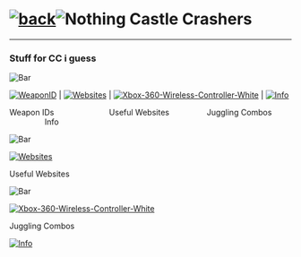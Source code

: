 # [![back](https://cdn.discordapp.com/emojis/887168885747511396?size=32)](https://dxrpy.github.io/Dxrpys-Garbage-Website)![`Nothing`](https://cdn.discordapp.com/attachments/584355797366997002/889386862916014090/nothing.png) Castle Crashers

---

### Stuff for CC i guess

![`Bar`](https://cdn.discordapp.com/attachments/584355797366997002/889006586406772746/4M7IWwP.png)

[![`WeaponID`](https://user-images.githubusercontent.com/64295233/136686614-21ef83d4-40bd-406a-bede-29dd1ca9f882.png)](https://dxrpy.github.io/Dxrpys-Garbage-Website/castlecrashers/weapons) | [![`Websites`](https://user-images.githubusercontent.com/64295233/136686774-0bc3bed0-10ae-422d-81e5-a9f3fbbe3209.png)](https://dxrpy.github.io/Dxrpys-Garbage-Website/castlecrashers/websites) | [![Xbox-360-Wireless-Controller-White](https://user-images.githubusercontent.com/64295233/139616117-fe90848c-4276-4fa8-ba9d-1c46f39fac19.png)](https://dxrpy.github.io/Dxrpys-Garbage-Website/castlecrashers/juggles) | [![`Info`](https://cdn.discordapp.com/attachments/503005122784264203/919436368441139200/15036912178-open-book-png-image.png)](https://dxrpy.github.io/Dxrpys-Garbage-Website/castlecrashers/juggles)

Weapon IDs &nbsp; &nbsp; &nbsp; &nbsp; &nbsp; &nbsp; &nbsp; &nbsp; &nbsp; &nbsp; &nbsp; &nbsp; Useful Websites &nbsp; &nbsp; &nbsp; &nbsp; &nbsp; &nbsp; &nbsp; &nbsp; Juggling Combos &nbsp; &nbsp; &nbsp; &nbsp; &nbsp; &nbsp; &nbsp; &nbsp; &nbsp; &nbsp; &nbsp; &nbsp; Info

![`Bar`](https://cdn.discordapp.com/attachments/584355797366997002/889006586406772746/4M7IWwP.png)

[![`Websites`](https://user-images.githubusercontent.com/64295233/136686774-0bc3bed0-10ae-422d-81e5-a9f3fbbe3209.png)](https://dxrpy.github.io/Dxrpys-Garbage-Website/castlecrashers/websites)

Useful Websites

![`Bar`](https://cdn.discordapp.com/attachments/584355797366997002/889006586406772746/4M7IWwP.png)

[![Xbox-360-Wireless-Controller-White](https://user-images.githubusercontent.com/64295233/139616117-fe90848c-4276-4fa8-ba9d-1c46f39fac19.png)](https://dxrpy.github.io/Dxrpys-Garbage-Website/castlecrashers/juggles)

Juggling Combos


[![`Info`](https://cdn.discordapp.com/attachments/503005122784264203/919436368441139200/15036912178-open-book-png-image.png)](https://dxrpy.github.io/Dxrpys-Garbage-Website/castlecrashers/juggles)
